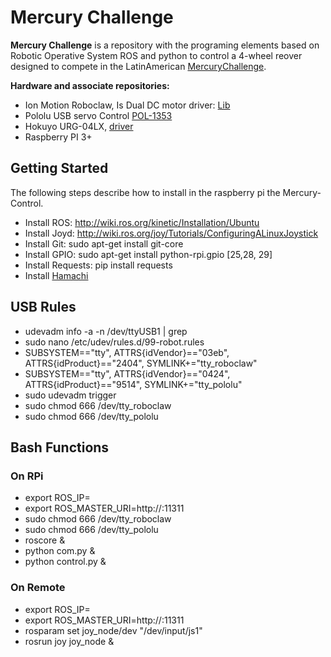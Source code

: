 # Mercury Challenge

**Mercury Challenge** is a repository with the programing elements based on Robotic Operative System ROS and python to control a 4-wheel reover designed to compete in the LatinAmerican [MercuryChallenge](https://mercurylatino.weebly.com/uploads/4/9/3/7/49370873/reglamento_v6_24012018.pdf).

**Hardware and associate repositories:**
* Ion Motion Roboclaw, Is Dual DC motor driver: [Lib](http://www.ionmc.com/downloads)
* Pololu USB servo Control [POL-1353](https://www.pololu.com/product/1353)
* Hokuyo URG-04LX, [driver](http://wiki.ros.org/hokuyo_node)
* Raspberry PI 3+

## Getting Started

The following steps describe how to install in the raspberry pi the Mercury-Control.
* Install ROS: http://wiki.ros.org/kinetic/Installation/Ubuntu
* Install Joyd: http://wiki.ros.org/joy/Tutorials/ConfiguringALinuxJoystick
* Install Git: sudo apt-get install git-core
* Install GPIO: sudo apt-get install python-rpi.gpio [25,28, 29]
* Install Requests: pip install requests
* Install [Hamachi](https://medium.com/@KyleARector/logmein-hamachi-on-raspberry-pi-ad2ba3619f3a)

## USB Rules
* udevadm info -a -n /dev/ttyUSB1 | grep
* sudo nano /etc/udev/rules.d/99-robot.rules
* SUBSYSTEM=="tty", ATTRS{idVendor}=="03eb", ATTRS{idProduct}=="2404",  SYMLINK+="tty_roboclaw"
* SUBSYSTEM=="tty", ATTRS{idVendor}=="0424", ATTRS{idProduct}=="9514",  SYMLINK+="tty_pololu"
* sudo udevadm trigger
* sudo chmod 666 /dev/tty_roboclaw
* sudo chmod 666 /dev/tty_pololu

## Bash Functions
### On RPi
* export ROS_IP=<Rpi ip>
* export ROS_MASTER_URI=http://<Rpi ip>:11311
* sudo chmod 666 /dev/tty_roboclaw
* sudo chmod 666 /dev/tty_pololu
* roscore &
* python com.py &
* python control.py &

### On Remote
* export ROS_IP=<remote ip>
* export ROS_MASTER_URI=http://<Rpi ip>:11311
* rosparam set joy_node/dev "/dev/input/js1"
* rosrun joy joy_node &





